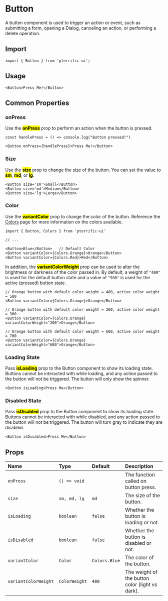 # Button

A button component is used to trigger an action or event, such as submitting a form, opening a Dialog, canceling an action, or performing a delete operation.

## Import

```tsx
import { Button } from 'pterrific-ui';
```

## Usage

```tsx
<Button>Press Me!</Button>
```

## Common Properties

### onPress

Use the <mark>**onPress**</mark> prop to perform an action when the button is pressed.

```tsx
const handlePress = () => console.log("Button pressed!")

<Button onPress={handlePress}>Press Me!</Button>
```

### Size

Use the <mark>**size**</mark> prop to change the size of the button. You can set the value to <mark>**sm**</mark>, <mark>**md**</mark>, or <mark>**lg**</mark>.

```tsx
<Button size='sm'>Small</Button>
<Button size='md'>Medium</Button>
<Button size='lg'>Large</Button>
```

### Color

Use the <mark>**variantColor**</mark> prop to change the color of the button. Reference the [Colors](./design/colors.md) page for more information on the colors available.

```tsx
import { Button, Colors } from 'pterrific-ui'

// ...

<Button>Blue</Button>   // Default Color
<Button variantColor={Colors.Orange}>Orange</Button>
<Button variantColor={Colors.Red}>Red</Button>
```

In addition, the <mark>**variantColorWeight**</mark> prop can be used to alter the brightness or darkness of the color passed in. By default, a weight of `"400"` is used for the default button state and a value of `"500"` is used for the active (pressed) button state.

```tsx
// Orange button with default color weight = 400, active color weight = 500
<Button variantColor={Colors.Orange}>Orange</Button>

// Orange button with default color weight = 200, active color weight = 300
<Button variantColor={Colors.Orange} variantColorWeight="200">Orange</Button>

// Orange button with default color weight = 600, active color weight = 700
<Button variantColor={Colors.Orange} variantColorWeight="600">Orange</Button>
```

### Loading State

Pass <mark>**isLoading**</mark> prop to the Button component to show its loading state. Buttons cannot be interacted with while loading, and any action passed to the button will not be triggered. The button will only show the spinner.

```tsx
<Button isLoading>Press Me</Button>
```

### Disabled State

Pass <mark>**isDisabled**</mark> prop to the Button component to show its loading state. Buttons cannot be interacted with while disabled, and any action passed to the button will not be triggered. The button will turn gray to indicate they are disabled.

```tsx
<Button isDisabled>Press Me</Button>
```

## Props

| Name                 | Type          | Default       | Description                                     |
| :------------------- | :------------ | :------------ | :---------------------------------------------- |
| `onPress`            | `() => void`  |               | The function called on button press.            |
| `size`               | `sm, md, lg`  | `md`          | The size of the button.                         |
| `isLoading`          | `boolean`     | `false`       | Whether the button is loading or not.           |
| `isDisabled`         | `boolean`     | `false`       | Whether the button is disabled or not.          |
| `variantColor`       | `Color`       | `Colors.Blue` | The color of the button.                        |
| `variantColorWeight` | `ColorWeight` | `400`         | The weight of the button color (light vs dark). |
